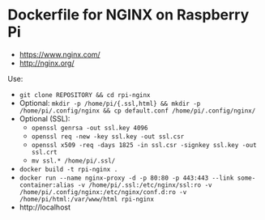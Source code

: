 # Dockerfile for NGINX on Raspberry Pi
* https://www.nginx.com/
* http://nginx.org/

Use:
* ``` git clone REPOSITORY && cd rpi-nginx ```
* Optional: ``` mkdir -p /home/pi/{.ssl,html} && mkdir -p /home/pi/.config/nginx && cp default.conf /home/pi/.config/nginx/ ```
* Optional (SSL): 
	* ``` openssl genrsa -out ssl.key 4096 ```
	* ``` openssl req -new -key ssl.key -out ssl.csr ```
	* ``` openssl x509 -req -days 1825 -in ssl.csr -signkey ssl.key -out ssl.crt ```
	* ``` mv ssl.* /home/pi/.ssl/ ```
* ``` docker build -t rpi-nginx . ``` 
* ``` docker run --name nginx-proxy -d -p 80:80 -p 443:443 --link some-container:alias -v /home/pi/.ssl:/etc/nginx/ssl:ro -v /home/pi/.config/nginx:/etc/nginx/conf.d:ro -v /home/pi/html:/var/www/html rpi-nginx ``` 
* http://localhost 